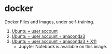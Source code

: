 # docker
Docker Files and Images, under self-training.

01. [Ubuntu + user account](https://github.com/jehyunlee/docker/blob/master/01/Dockerfile)  
02. [Ubuntu + user account + anaconda3](https://github.com/jehyunlee/docker/blob/master/02/Dockerfile)  
03. [Ubuntu + user account + anaconda3 + X11](https://github.com/jehyunlee/docker/blob/master/03/Dockerfile)
    * Jupyter Notebook is available on this image.
